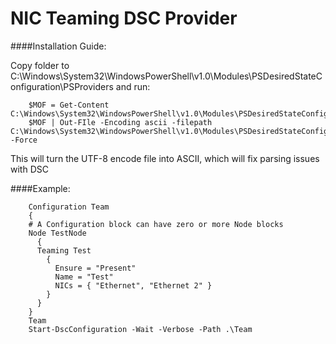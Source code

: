 NIC Teaming DSC Provider
==

####Installation Guide:

Copy folder to C:\Windows\System32\WindowsPowerShell\v1.0\Modules\PSDesiredStateConfiguration\PSProviders and run:

        $MOF = Get-Content C:\Windows\System32\WindowsPowerShell\v1.0\Modules\PSDesiredStateConfiguration\PSProviders\NICTeaming\NICTeaming.schema.mof
        $MOF | Out-FIle -Encoding ascii -filepath C:\Windows\System32\WindowsPowerShell\v1.0\Modules\PSDesiredStateConfiguration\PSProviders\NICTeaming\NICTeaming.schema.mof -Force

This will turn the UTF-8 encode file into ASCII, which will fix parsing issues with DSC

####Example:

        Configuration Team
        {
        # A Configuration block can have zero or more Node blocks
        Node TestNode
          {
          Teaming Test
            {
              Ensure = "Present"
              Name = "Test"
              NICs = { "Ethernet", "Ethernet 2" }
            }
          }
        }
        Team
        Start-DscConfiguration -Wait -Verbose -Path .\Team
